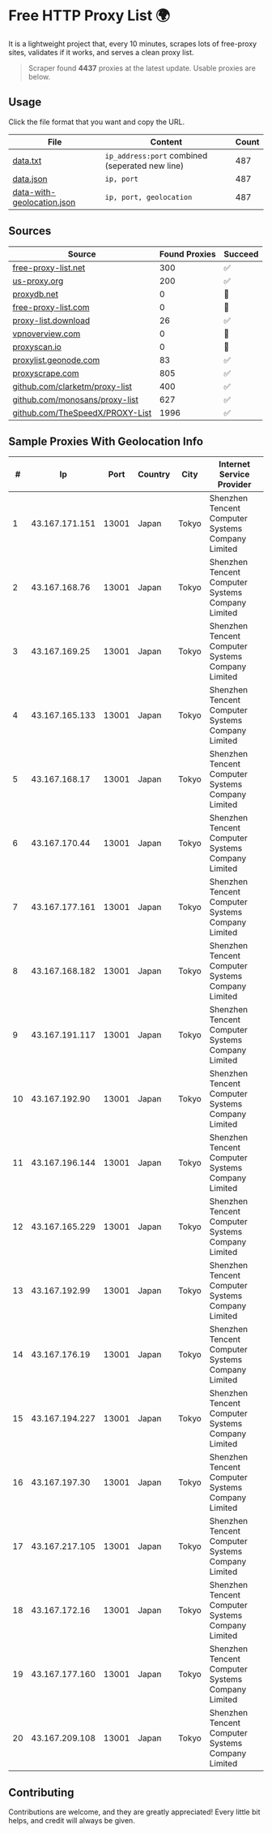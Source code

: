 
# Free HTTP Proxy List 🌍

It is a lightweight project that, every 10 minutes, scrapes lots of free-proxy sites, validates if it works, and serves a clean proxy list.


> Scraper found **4437** proxies at the latest update. Usable proxies are below.

## Usage

Click the file format that you want and copy the URL.


|File|Content|Count|
|----|-------|-----|
|[data.txt](https://raw.githubusercontent.com/themiralay/Proxy-List-World/master/data.txt)|`ip_address:port` combined (seperated new line)|487|
|[data.json](https://raw.githubusercontent.com/themiralay/Proxy-List-World/master/data.json)|`ip, port`|487|
|[data-with-geolocation.json](https://raw.githubusercontent.com/themiralay/Proxy-List-World/master/data-with-geolocation.json)|`ip, port, geolocation`|487|

## Sources

|Source|Found Proxies|Succeed|
|------|-------------|-------|
|[free-proxy-list.net](https://free-proxy-list.net)|300|✅|
|[us-proxy.org](https://www.us-proxy.org)|200|✅|
|[proxydb.net](http://proxydb.net)|0|🚫|
|[free-proxy-list.com](https://free-proxy-list.com/?page=&port=&type%5B%5D=http&type%5B%5D=https&up_time=0&search=Search)|0|🚫|
|[proxy-list.download](https://www.proxy-list.download/HTTP)|26|✅|
|[vpnoverview.com](https://vpnoverview.com/privacy/anonymous-browsing/free-proxy-servers)|0|🚫|
|[proxyscan.io](https://www.proxyscan.io)|0|🚫|
|[proxylist.geonode.com](https://proxylist.geonode.com/api/proxy-list?limit=300&page=1&sort_by=lastChecked&sort_type=desc&protocols=http,https)|83|✅|
|[proxyscrape.com](https://api.proxyscrape.com/v2/?request=displayproxies&protocol=http&timeout=10000&country=all&ssl=all&anonymity=all)|805|✅|
|[github.com/clarketm/proxy-list](https://raw.githubusercontent.com/clarketm/proxy-list/master/proxy-list-raw.txt)|400|✅|
|[github.com/monosans/proxy-list](https://raw.githubusercontent.com/monosans/proxy-list/main/proxies/http.txt)|627|✅|
|[github.com/TheSpeedX/PROXY-List](https://raw.githubusercontent.com/TheSpeedX/PROXY-List/master/http.txt)|1996|✅|


## Sample Proxies With Geolocation Info

|#|Ip|Port|Country|City|Internet Service Provider|
|-|--|----|-------|----|-------------------------|
|1|43.167.171.151|13001|Japan|Tokyo|Shenzhen Tencent Computer Systems Company Limited|
|2|43.167.168.76|13001|Japan|Tokyo|Shenzhen Tencent Computer Systems Company Limited|
|3|43.167.169.25|13001|Japan|Tokyo|Shenzhen Tencent Computer Systems Company Limited|
|4|43.167.165.133|13001|Japan|Tokyo|Shenzhen Tencent Computer Systems Company Limited|
|5|43.167.168.17|13001|Japan|Tokyo|Shenzhen Tencent Computer Systems Company Limited|
|6|43.167.170.44|13001|Japan|Tokyo|Shenzhen Tencent Computer Systems Company Limited|
|7|43.167.177.161|13001|Japan|Tokyo|Shenzhen Tencent Computer Systems Company Limited|
|8|43.167.168.182|13001|Japan|Tokyo|Shenzhen Tencent Computer Systems Company Limited|
|9|43.167.191.117|13001|Japan|Tokyo|Shenzhen Tencent Computer Systems Company Limited|
|10|43.167.192.90|13001|Japan|Tokyo|Shenzhen Tencent Computer Systems Company Limited|
|11|43.167.196.144|13001|Japan|Tokyo|Shenzhen Tencent Computer Systems Company Limited|
|12|43.167.165.229|13001|Japan|Tokyo|Shenzhen Tencent Computer Systems Company Limited|
|13|43.167.192.99|13001|Japan|Tokyo|Shenzhen Tencent Computer Systems Company Limited|
|14|43.167.176.19|13001|Japan|Tokyo|Shenzhen Tencent Computer Systems Company Limited|
|15|43.167.194.227|13001|Japan|Tokyo|Shenzhen Tencent Computer Systems Company Limited|
|16|43.167.197.30|13001|Japan|Tokyo|Shenzhen Tencent Computer Systems Company Limited|
|17|43.167.217.105|13001|Japan|Tokyo|Shenzhen Tencent Computer Systems Company Limited|
|18|43.167.172.16|13001|Japan|Tokyo|Shenzhen Tencent Computer Systems Company Limited|
|19|43.167.177.160|13001|Japan|Tokyo|Shenzhen Tencent Computer Systems Company Limited|
|20|43.167.209.108|13001|Japan|Tokyo|Shenzhen Tencent Computer Systems Company Limited|



## Contributing

Contributions are welcome, and they are greatly appreciated! Every
little bit helps, and credit will always be given.

